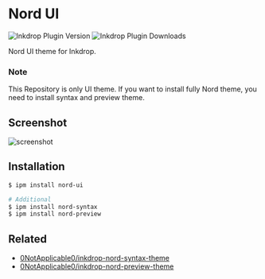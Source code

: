 # Nord UI

![Inkdrop Plugin Version](https://inkdrop-plugin-badge.vercel.app/api/version/nord-ui?style=for-the-badge)
![Inkdrop Plugin Downloads](https://inkdrop-plugin-badge.vercel.app/api/downloads/nord-ui?style=for-the-badge)

Nord UI theme for Inkdrop.

### Note

This Repository is only UI theme. If you want to install fully Nord theme, you need to install syntax and preview theme.

## Screenshot

![screenshot](https://raw.githubusercontent.com/choco14t/inkdrop-nord-ui-theme/master/Screenshot.png)

## Installation

```sh
$ ipm install nord-ui

# Additional
$ ipm install nord-syntax
$ ipm install nord-preview
```

## Related

- [0NotApplicable0/inkdrop-nord-syntax-theme](https://github.com/0NotApplicable0/inkdrop-nord-syntax-theme)
- [0NotApplicable0/inkdrop-nord-preview-theme](https://github.com/0NotApplicable0/inkdrop-nord-preview-theme)
